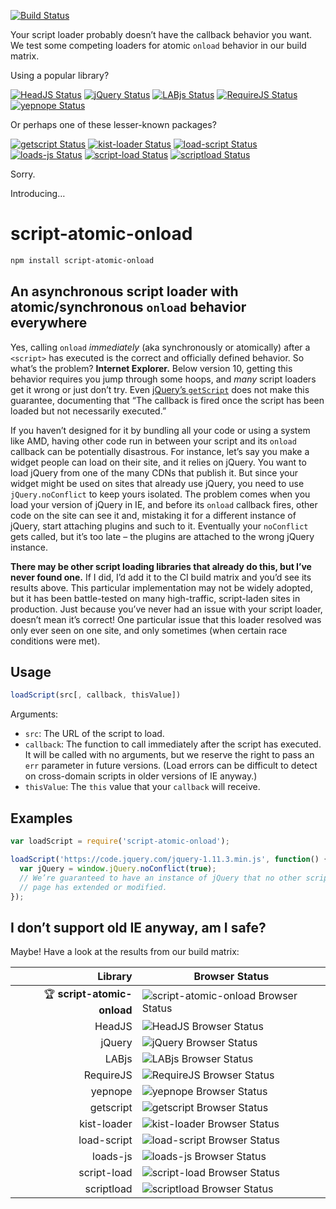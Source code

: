 [![Build Status][trav_img]][trav_site]

Your script loader probably doesn’t have the callback behavior you want.
We test some competing loaders for atomic `onload` behavior in our build matrix.

Using a popular library?

[![HeadJS Status][headjs_img]][trav_site]
[![jQuery Status][jquery_img]][trav_site]
[![LABjs Status][labjs_img]][trav_site]
[![RequireJS Status][requirejs_img]][trav_site]
[![yepnope Status][yepnope_img]][trav_site]

Or perhaps one of these lesser-known packages?

[![getscript Status][getscript_img]][trav_site]
[![kist-loader Status][kist-loader_img]][trav_site]
[![load-script Status][load-script_img]][trav_site]
[![loads-js Status][loads-js_img]][trav_site]
[![script-load Status][script-load_img]][trav_site]
[![scriptload Status][scriptload_img]][trav_site]

Sorry.

Introducing…

# script-atomic-onload

```bash
npm install script-atomic-onload
```

## An asynchronous script loader with atomic/synchronous `onload` behavior everywhere

Yes, calling `onload` *immediately* (aka synchronously or atomically) after a
`<script>` has executed is the correct and officially defined behavior. So
what’s the problem? **Internet Explorer.** Below version 10, getting this
behavior requires you jump through some hoops, and *many* script loaders get it
wrong or just don’t try. Even [jQuery’s `getScript`](https://api.jquery.com/jquery.getscript/)
does not make this guarantee, documenting that “The callback is fired once the
script has been loaded but not necessarily executed.”

If you haven’t designed for it by bundling all your code or using a system
like AMD, having other code run in between your script and its `onload`
callback can be potentially disastrous. For instance, let’s say you make a
widget people can load on their site, and it relies on jQuery. You want to load
jQuery from one of the many CDNs that publish it. But since your widget might
be used on sites that already use jQuery, you need to use `jQuery.noConflict` to
keep yours isolated. The problem comes when you load your version of jQuery in
IE, and before its `onload` callback fires, other code on the site can see it
and, mistaking it for a different instance of jQuery, start attaching plugins
and such to it. Eventually your `noConflict` gets called, but it’s too late –
the plugins are attached to the wrong jQuery instance.

**There may be other script loading libraries that already do this, but I’ve
never found one.** If I did, I’d add it to the CI build matrix and you’d see
its results above. This particular implementation may not be widely adopted,
but it has been battle-tested on many high-traffic, script-laden sites in
production. Just because you’ve never had an issue with your script loader,
doesn’t mean it’s correct! One particular issue that this loader resolved was
only ever seen on one site, and only sometimes (when certain race conditions
were met).

## Usage

```javascript
loadScript(src[, callback, thisValue])
```

Arguments:

* `src`: The URL of the script to load.
* `callback`: The function to call immediately after the script has executed. It
  will be called with no arguments, but we reserve the right to pass an `err`
  parameter in future versions. (Load errors can be difficult to detect on
  cross-domain scripts in older versions of IE anyway.)
* `thisValue`: The `this` value that your `callback` will receive.

## Examples

```javascript
var loadScript = require('script-atomic-onload');

loadScript('https://code.jquery.com/jquery-1.11.3.min.js', function() {
  var jQuery = window.jQuery.noConflict(true);
  // We’re guaranteed to have an instance of jQuery that no other script on the
  // page has extended or modified.
});
```

## I don’t support old IE anyway, am I safe?

Maybe! Have a look at the results from our build matrix:

Library | Browser Status
------: | --------------
:trophy: **script-atomic-onload** | ![script-atomic-onload Browser Status][script-atomic-onload_browsers_img]
HeadJS | ![HeadJS Browser Status][headjs_browsers_img]
jQuery | ![jQuery Browser Status][jquery_browsers_img]
LABjs | ![LABjs Browser Status][labjs_browsers_img]
RequireJS | ![RequireJS Browser Status][requirejs_browsers_img]
yepnope | ![yepnope Browser Status][yepnope_browsers_img]
getscript | ![getscript Browser Status][getscript_browsers_img]
kist-loader | ![kist-loader Browser Status][kist-loader_browsers_img]
load-script | ![load-script Browser Status][load-script_browsers_img]
loads-js | ![loads-js Browser Status][loads-js_browsers_img]
script-load | ![script-load Browser Status][script-load_browsers_img]
scriptload | ![scriptload Browser Status][scriptload_browsers_img]

[trav_img]: https://img.shields.io/travis/exogen/script-atomic-onload/master.svg
[getscript_img]: http://travis-matrix.herokuapp.com/exogen/script-atomic-onload?branch=master&env=TEST_LOADER=getscript&label=getscript
[headjs_img]: http://travis-matrix.herokuapp.com/exogen/script-atomic-onload?branch=master&env=TEST_LOADER=headjs&label=HeadJS
[jquery_img]: http://travis-matrix.herokuapp.com/exogen/script-atomic-onload?branch=master&env=TEST_LOADER=jquery&label=jQuery
[kist-loader_img]: http://travis-matrix.herokuapp.com/exogen/script-atomic-onload?branch=master&env=TEST_LOADER=kist-loader&label=kist-loader
[labjs_img]: http://travis-matrix.herokuapp.com/exogen/script-atomic-onload?branch=master&env=TEST_LOADER=labjs&label=LABjs
[load-script_img]: http://travis-matrix.herokuapp.com/exogen/script-atomic-onload?branch=master&env=TEST_LOADER=load-script&label=load-script
[loads-js_img]: http://travis-matrix.herokuapp.com/exogen/script-atomic-onload?branch=master&env=TEST_LOADER=loads-js&label=loads-js
[requirejs_img]: http://travis-matrix.herokuapp.com/exogen/script-atomic-onload?branch=master&env=TEST_LOADER=requirejs&label=RequireJS
[scriptload_img]: http://travis-matrix.herokuapp.com/exogen/script-atomic-onload?branch=master&env=TEST_LOADER=scriptload&label=scriptload
[script-load_img]: http://travis-matrix.herokuapp.com/exogen/script-atomic-onload?branch=master&env=TEST_LOADER=script-load&label=script-load
[yepnope_img]: http://travis-matrix.herokuapp.com/exogen/script-atomic-onload?branch=master&env=TEST_LOADER=yepnope&label=yepnope
[trav_site]: https://travis-ci.org/exogen/script-atomic-onload

[script-atomic-onload_browsers_img]: http://travis-matrix.herokuapp.com/exogen/script-atomic-onload/sauce?name=script-atomic-onload
[headjs_browsers_img]: http://travis-matrix.herokuapp.com/exogen/script-atomic-onload/sauce?name=headjs
[jquery_browsers_img]: http://travis-matrix.herokuapp.com/exogen/script-atomic-onload/sauce?name=jquery
[labjs_browsers_img]: http://travis-matrix.herokuapp.com/exogen/script-atomic-onload/sauce?name=labjs
[requirejs_browsers_img]: http://travis-matrix.herokuapp.com/exogen/script-atomic-onload/sauce?name=requirejs
[yepnope_browsers_img]: http://travis-matrix.herokuapp.com/exogen/script-atomic-onload/sauce?name=yepnope
[getscript_browsers_img]: http://travis-matrix.herokuapp.com/exogen/script-atomic-onload/sauce?name=getscript
[kist-loader_browsers_img]: http://travis-matrix.herokuapp.com/exogen/script-atomic-onload/sauce?name=kist-loader
[load-script_browsers_img]: http://travis-matrix.herokuapp.com/exogen/script-atomic-onload/sauce?name=load-script
[loads-js_browsers_img]: http://travis-matrix.herokuapp.com/exogen/script-atomic-onload/sauce?name=loads-js
[script-load_browsers_img]: http://travis-matrix.herokuapp.com/exogen/script-atomic-onload/sauce?name=script-load
[scriptload_browsers_img]: http://travis-matrix.herokuapp.com/exogen/script-atomic-onload/sauce?name=scriptload
